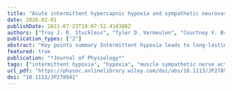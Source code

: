 ```yaml
---
title: "Acute intermittent hypercapnic hypoxia and sympathetic neurovascular transduction in men"
date: 2020-02-01
publishDate: 2021-07-23T18:07:52.414388Z
authors: ["Troy J. R. Stuckless", "Tyler D. Vermeulen", "Courtney V. Brown", "Lindsey M. Boulet", "Brooke M. Shafer", "Denis J. Wakeham", "Craig D. Steinback", "Najib T. Ayas", "John S. Floras", "Glen E. Foster"]
publication_types: ["2"]
abstract: "Key points summary Intermittent hypoxia leads to long-lasting increases in muscle sympathetic nerve activity and blood pressure contributing to increased risk for hypertension in obstructive sleep apnoea patients. We determined whether augmented vascular responses to increasing sympathetic vasomotor outflow, termed sympathetic neurovascular transduction (sNVT), accompanied changes in blood pressure following acute intermittent hypercapnic hypoxia (IH) in men. Lower body negative pressure was utilized to induce a range of sympathetic vasoconstrictor firing while measuring beat-by-beat blood pressure and forearm vascular conductance. IH reduced vascular shear stress and steepened the relationship between diastolic blood pressure and sympathetic discharge frequency suggesting greater systemic sNVT. Our results indicate that recurring cycles of acute IH characteristic of obstructive sleep apnoea could promote hypertension by increasing sNVT. Abstract Acute intermittent hypercapnic hypoxia (IH) induces long-lasting elevations in sympathetic vasomotor outflow and blood pressure in healthy humans. It is unknown whether IH alters sympathetic neurovascular transduction (sNVT), measured as the relationship between sympathetic vasomotor outflow and either forearm vascular conductance (FVC; regional sNVT) or diastolic blood pressure (DBP; systemic sNVT). We tested the hypothesis that IH augments sNVT by exposing healthy males to 40 consecutive 1-minute breathing cycles, each comprising 40-seconds of hypercapnic hypoxia (PETCO2: +4 ± 3 mm Hg above baseline; PETO2: 48 ± 3 mm Hg) and 20-seconds of normoxia (n = 9), or a 40-minute air-breathing control (n = 7). Before and after the intervention, lower body negative pressure (LBNP; 3 minutes at -15, -30, and -45 mmHg) was applied to elicit reflex increases in muscle sympathetic nerve activity (MSNA, fibular microneurography) while clamping end-tidal gases at baseline levels. Ventilation, arterial pressure (SBP, DBP, MAP), brachial artery blood flow (Q̇BA), FVC (Q̇BA/MAP), and MSNA burst frequency were measured continuously. Following IH, but not control, ventilation (5 l/min; 95% CI: 1 - 9), and MAP (5 mmHg; 95% CI: 1 - 9) were increased, while FVC (-0.2 ml/min/mm Hg; 95% CI: -0.0 - -0.4) and mean shear rate (SR; -21.9 /s; 95% CI: -5.8 - -38.0; all P < 0.05) were reduced. Systemic sNVT was increased following IH (0.25 mm Hg/burst/min; 95% CI: 0.01 – 0.49; P < 0.05), while changes in regional forearm sNVT were similar between IH and sham. Reductions in vessel wall shear stress and consequently nitric oxide production, may contribute to heightened systemic sNVT and provide a potential neuro-vascular mechanism for elevated blood pressure in obstructive sleep apnoea. This article is protected by copyright. All rights reserved"
featured: true
publication: "*Journal of Physiology*"
tags: ["intermittent hypoxia", "hypoxia", "muscle sympathetic nerve activity", "sympathetic neurovascular transduction"]
url_pdf: "https://physoc.onlinelibrary.wiley.com/doi/abs/10.1113/JP278941"
doi: "10.1113/JP278941"
---
```


